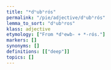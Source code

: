 ```yaml
---
title: "*dʰubʰrós"
permalink: "/pie/adjective/dʰubʰrós"
lemma_to_sort: "dʰubʰros"
klass: adjective
etymology: ["From *dʰewb- +‎ *-rós."]
markers: []
synonyms: []
definitions: [["deep"]]
topics: []
---
```

